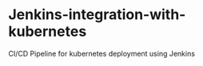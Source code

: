 # Jenkins-integration-with-kubernetes
CI/CD Pipeline for kubernetes deployment using Jenkins
  
 
 

